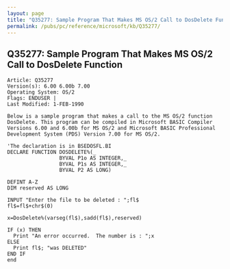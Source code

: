 ```yaml
---
layout: page
title: "Q35277: Sample Program That Makes MS OS/2 Call to DosDelete Function"
permalink: /pubs/pc/reference/microsoft/kb/Q35277/
---
```


## Q35277: Sample Program That Makes MS OS/2 Call to DosDelete Function

	Article: Q35277
	Version(s): 6.00 6.00b 7.00
	Operating System: OS/2
	Flags: ENDUSER |
	Last Modified: 1-FEB-1990
	
	Below is a sample program that makes a call to the MS OS/2 function
	DosDelete. This program can be compiled in Microsoft BASIC Compiler
	Versions 6.00 and 6.00b for MS OS/2 and Microsoft BASIC Professional
	Development System (PDS) Version 7.00 for MS OS/2.
	
	'The declaration is in BSEDOSFL.BI
	DECLARE FUNCTION DOSDELETE%(_
	                 BYVAL P1o AS INTEGER,_
	                 BYVAL P1s AS INTEGER,_
	                 BYVAL P2 AS LONG)
	
	DEFINT A-Z
	DIM reserved AS LONG
	
	INPUT "Enter the file to be deleted : ";fl$
	fl$=fl$+chr$(0)
	
	x=DosDelete%(varseg(fl$),sadd(fl$),reserved)
	
	IF (x) THEN
	  Print "An error occurred.  The number is : ";x
	ELSE
	  Print fl$; "was DELETED"
	END IF
	end
